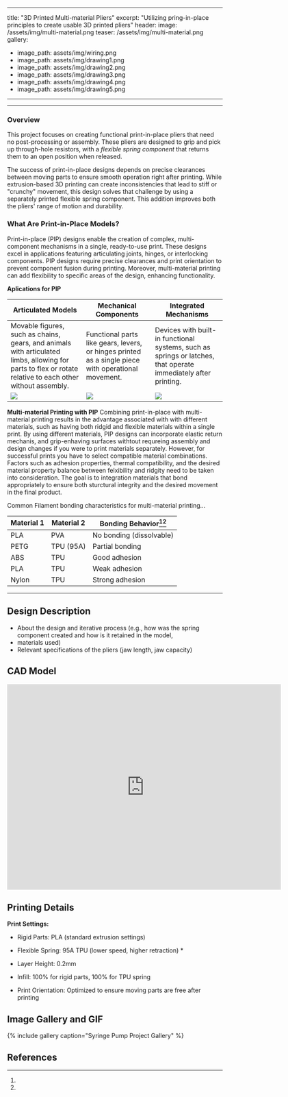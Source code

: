   ---

title: "3D Printed Multi-material Pliers"
excerpt: "Utilizing pring-in-place principles to create usable 3D printed pliers"
header:
  image: /assets/img/multi-material.png
  teaser: /assets/img/multi-material.png
gallery:
  - image_path: assets/img/wiring.png
  - image_path: assets/img/drawing1.png
  - image_path: assets/img/drawing2.png
  - image_path: assets/img/drawing3.png
  - image_path: assets/img/drawing4.png
  - image_path: assets/img/drawing5.png


---

---   
### Overview
This project focuses on creating functional print-in-place pliers that need no post-processing or assembly. These pliers are designed to grip and pick up through-hole resistors, with a *flexible spring component* that returns them to an open position when released.  

The success of print-in-place designs depends on precise clearances between moving parts to ensure smooth operation right after printing. While extrusion-based 3D printing can create inconsistencies that lead to stiff or "crunchy" movement, this design solves that challenge by using a separately printed flexible spring component. This addition improves both the pliers' range of motion and durability.

###  What Are Print-in-Place Models?
Print-in-place (PIP) designs enable the creation of complex, multi-component mechanisms in a single, ready-to-use print. These designs excel in applications featuring articulating joints, hinges, or interlocking components. PIP designs require precise clearances and print orientation to prevent component fusion during printing. Moreover, multi-material printing can add flexibility to specific areas of the design, enhancing functionality.  

  **Aplications for PIP**  

| Articulated Models | Mechanical Components | Integrated Mechanisms |
|----------------|----------------|----------------|
|Movable figures, such as chains, gears, and animals with articulated limbs, allowing for parts to flex or rotate relative to each other without assembly.​|Functional parts like gears, levers, or hinges printed as a single piece with operational movement.|Devices with built-in functional systems, such as springs or latches, that operate immediately after printing.​|
| ![](https://videos.cults3d.com/sgSNbXrXnt_-62i-8iVdVtn8nMM=/516x516/filters:no_upscale():format(webp)/https://fbi.cults3d.com/uploaders/14456321/illustration-file/29a252c6-99a3-444e-a0b5-fcf5fce5ad95/Lizard.gif) | ![](https://videos.cults3d.com/eLug1Dg-C9VvgmC65mXUKJNEc4s=/516x516/filters:no_upscale():format(webp)/https://fbi.cults3d.com/uploaders/13845051/illustration-file/771721dc-69c5-45b5-b1d7-04098e879400/giffff2.gif)  | ![](https://videos.cults3d.com/6sOGTx0mO1dUGfRKF4msWDAzS8w=/516x516/filters:no_upscale():format(webp)/https://fbi.cults3d.com/uploaders/13845051/illustration-file/092f3c23-dc8d-4035-addf-7686587f525b/working-gif.gif)  |


  **Multi-material Printing with PIP**
    Combining print-in-place with multi-material printing results in the advantage associated with with different materials, such as having both ridgid and flexible materials within a single print. By using different materials, PIP designs can incorporate elastic return mechanis, and grip-enhaving surfaces withtout requreing assembly and design changes if you were to print materials separately. However, for successful prints you have to select compatible material combinations. Factors such as adhesion properties, thermal compatibility, and the desired material property balance between felxibility and ridgity need to be taken into consideration. The goal is to integration materials that bond appropriately to ensure both sturctural integrity and the desired movement in the final product.

Common Filament bonding characteristics for multi-material printing...

| Material 1 | Material 2   | Bonding Behavior[^1][^2]    |
|------------|--------------|-----------------------------|
| PLA        | PVA          | No bonding (dissolvable)    | 
| PETG       | TPU (95A)    | Partial bonding             | 
| ABS        | TPU          | Good adhesion               | 
| PLA        | TPU          | Weak adhesion               | 
| Nylon      | TPU          | Strong adhesion             |


---


## Design Description
* About the design and iterative process (e.g., how was the spring component created and how is it retained in the model, 
* materials used)
* Relevant specifications of the pliers (jaw length, jaw capacity)



## CAD Model
<iframe src="https://vanderbilt643.autodesk360.com/shares/public/SH286ddQT78850c0d8a4320aaac0bce5af5e?mode=embed" width="640" height="480" allowfullscreen="true" webkitallowfullscreen="true" mozallowfullscreen="true"  frameborder="0"></iframe>


## Printing Details
**Print Settings:**

- Rigid Parts: PLA (standard extrusion settings)

- Flexible Spring: 95A TPU (lower speed, higher retraction)
  * 

- Layer Height: 0.2mm

- Infill: 100% for rigid parts, 100% for TPU spring

- Print Orientation: Optimized to ensure moving parts are free after printing

## Image Gallery and GIF  

{% include gallery caption="Syringe Pump Project Gallery" %}

## References
[^1]:
[^2]:
[^3]:


